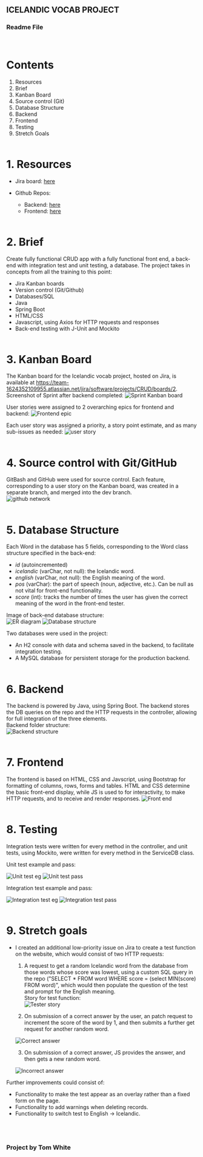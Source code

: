## ICELANDIC VOCAB PROJECT
### Readme File
<br>

# Contents
1. Resources
2. Brief
3. Kanban Board
4. Source control (Git)
5. Database Structure
6. Backend
7. Frontend
8. Testing
9. Stretch Goals
<br><br>
# 1. Resources
* Jira board: [here](https://team-1624352109955.atlassian.net/jira/software/projects/CRUD/boards/2)

* Github Repos: 
	* Backend: [here](https://github.com/TomWhite46/CRUDBackEnd)
	* Frontend: [here](https://github.com/TomWhite46/CRUD-Frontend)
<br><br>
# 2. Brief
Create fully functional CRUD app with a fully functional front end, a back-end with integration test and unit testing, a database.
The project takes in concepts from all the training to this point:
* Jira Kanban boards
* Version control (Git/Github)
* Databases/SQL
* Java
* Spring Boot
* HTML/CSS
* Javascript, using Axios for HTTP requests and responses
* Back-end testing with J-Unit and Mockito
<br><br>
# 3. Kanban Board
The Kanban board for the Icelandic vocab project, hosted on Jira, is available at https://team-1624352109955.atlassian.net/jira/software/projects/CRUD/boards/2.  
Screenshot of Sprint after backend completed:
![Sprint Kanban board](https://i.imgur.com/gCsz36V.png)

User stories were assigned to 2 overarching epics for frontend and backend:
![Frontend epic](https://i.imgur.com/CLZyaxh.png)


Each user story was assigned a priority, a story point estimate, and as many sub-issues as needed:
![user story](https://i.imgur.com/T3Rvznp.png)
<br><br>
# 4. Source control with Git/GitHub
GitBash and GitHub were used for source control. Each feature, corresponding to a user story on the Kanban board, was created in a separate branch, and merged into the dev branch.  
![github network](https://i.imgur.com/56IFraD.png)
<br><br>
# 5. Database Structure
Each Word in the database has 5 fields, corresponding to the Word class structure specified in the back-end:
* _id_ (autoincremented)
* _icelandic_ (varChar, not null): the Icelandic word.
* _english_ (varChar, not null): the English meaning of the word.
* _pos_ (varChar): the part of speech (noun, adjective, etc.). Can be null as not vital for front-end functionality.
* _score_ (int): tracks the number of times the user has given the correct meaning of the word in the front-end tester.


Image of back-end database structure:  
![ER diagram](https://i.imgur.com/LSS7gmA.png)
![Database structure](https://i.imgur.com/kXifyJd.png)


Two databases were used in the project:
* An H2 console with data and schema saved in the backend, to facilitate integration testing.
* A MySQL database for persistent storage for the production backend.
<br><br>
# 6. Backend
The backend is powered by Java, using Spring Boot. The backend stores the DB queries on the repo and the HTTP requests in the controller, allowing for full integration of the three elements.  
Backend folder structure:  
![Backend structure](https://i.imgur.com/XhUwolv.png)
<br><br>
# 7. Frontend
The frontend is based on HTML, CSS and Javscript, using Bootstrap for formatting of columns, rows, forms and tables. HTML and CSS determine the basic front-end display, while JS is used to for interactivity, to make HTTP requests, and to receive and render responses.
![Front end](https://i.imgur.com/Y2GgMn7.png)
<br><br>
# 8. Testing
Integration tests were written for every method in the controller, and unit tests, using Mockito, were written for every method in the ServiceDB class.

Unit test example and pass:

![Unit test eg](https://i.imgur.com/Ynp4xkG.png)
![Unit test pass](https://i.imgur.com/YOZo6lv.png)

Integration test example and pass:

![Integration test eg](https://i.imgur.com/QR52ahO.png)
![Integration test pass](https://i.imgur.com/okd4ZEy.png)
<br><br>
# 9. Stretch goals
- I created an additional low-priority issue on Jira to create a test function on the website, which would consist of two HTTP requests:
	1. A request to get a random Icelandic word from the database from those words whose score was lowest, using a custom SQL query in the repo ("SELECT * FROM word WHERE score = (select MIN(score) FROM word)", which would then populate the question of the test and prompt for the English meaning.  
	Story for test function:  
![Tester story](https://i.imgur.com/fs4Bdff.png)


	2. On submission of a correct answer by the user, an patch request to increment the score of the word by 1, and then submits a further get request for another random word.

	![Correct answer](https://i.imgur.com/aoMFRvq.png)

	3. On submission of a correct answer, JS provides the answer, and then gets a new random word.

	![Incorrect answer](https://i.imgur.com/pVtKquN.png)

Further improvements could consist of:
- Functionality to make the test appear as an overlay rather than a fixed form on the page.
- Functionality to add warnings when deleting records.
- Functionality to switch test to English -> Icelandic.

<br><br>
### Project by Tom White


 